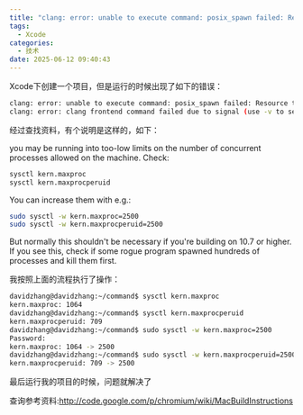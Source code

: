 ```yaml
---
title: "clang: error: unable to execute command: posix_spawn failed: Resource temporarily unavailable"
tags:
  - Xcode
categories:
  - 技术
date: 2025-06-12 09:40:43
---
```


Xcode下创建一个项目，但是运行的时候出现了如下的错误：

```sh
clang: error: unable to execute command: posix_spawn failed: Resource temporarily unavailable
clang: error: clang frontend command failed due to signal (use -v to see invocation)
```

经过查找资料，有个说明是这样的，如下：

you may be running into too-low limits on the number of concurrent processes allowed on the machine. Check:

```sh
sysctl kern.maxproc
sysctl kern.maxprocperuid
```

You can increase them with e.g.:

```sh
sudo sysctl -w kern.maxproc=2500
sudo sysctl -w kern.maxprocperuid=2500
```

But normally this shouldn't be necessary if you're building on 10.7 or higher. If you see this, check if some rogue program spawned hundreds of processes and kill them first.

我按照上面的流程执行了操作：

```sh
davidzhang@davidzhang:~/command$ sysctl kern.maxproc
kern.maxproc: 1064
davidzhang@davidzhang:~/command$ sysctl kern.maxprocperuid
kern.maxprocperuid: 709
davidzhang@davidzhang:~/command$ sudo sysctl -w kern.maxproc=2500
Password:
kern.maxproc: 1064 -> 2500
davidzhang@davidzhang:~/command$ sudo sysctl -w kern.maxprocperuid=2500
kern.maxprocperuid: 709 -> 2500
```

最后运行我的项目的时候，问题就解决了

查询参考资料:http://code.google.com/p/chromium/wiki/MacBuildInstructions

